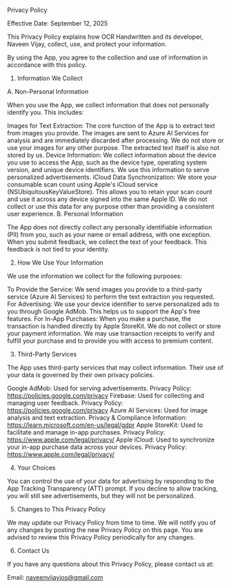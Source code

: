 Privacy Policy

Effective Date: September 12, 2025

This Privacy Policy explains how OCR Handwritten and its developer, Naveen Vijay, collect, use, and protect your information.

By using the App, you agree to the collection and use of information in accordance with this policy.

1. Information We Collect

A. Non-Personal Information

When you use the App, we collect information that does not personally identify you. This includes:

Images for Text Extraction: The core function of the App is to extract text from images you provide. The images are sent to Azure AI Services for analysis and are immediately discarded after processing. We do not store or use your images for any other purpose. The extracted text itself is also not stored by us.
Device Information: We collect information about the device you use to access the App, such as the device type, operating system version, and unique device identifiers. We use this information to serve personalized advertisements.
iCloud Data Synchronization: We store your consumable scan count using Apple's iCloud service (NSUbiquitousKeyValueStore). This allows you to retain your scan count and use it across any device signed into the same Apple ID. We do not collect or use this data for any purpose other than providing a consistent user experience.
B. Personal Information

The App does not directly collect any personally identifiable information (PII) from you, such as your name or email address, with one exception. When you submit feedback, we collect the text of your feedback. This feedback is not tied to your identity.

2. How We Use Your Information

We use the information we collect for the following purposes:

To Provide the Service: We send images you provide to a third-party service (Azure AI Services) to perform the text extraction you requested.
For Advertising: We use your device identifier to serve personalized ads to you through Google AdMob. This helps us to support the App's free features.
For In-App Purchases: When you make a purchase, the transaction is handled directly by Apple StoreKit. We do not collect or store your payment information. We may use transaction receipts to verify and fulfill your purchase and to provide you with access to premium content.

3. Third-Party Services

The App uses third-party services that may collect information. Their use of your data is governed by their own privacy policies.

Google AdMob: Used for serving advertisements.
Privacy Policy: https://policies.google.com/privacy
Firebase: Used for collecting and managing user feedback.
Privacy Policy: https://policies.google.com/privacy
Azure AI Services: Used for image analysis and text extraction.
Privacy & Compliance Information: https://learn.microsoft.com/en-us/legal/gdpr
Apple StoreKit: Used to facilitate and manage in-app purchases.
Privacy Policy: https://www.apple.com/legal/privacy/
Apple iCloud: Used to synchronize your in-app purchase data across your devices.
Privacy Policy: https://www.apple.com/legal/privacy/

4. Your Choices

You can control the use of your data for advertising by responding to the App Tracking Transparency (ATT) prompt. If you decline to allow tracking, you will still see advertisements, but they will not be personalized.

5. Changes to This Privacy Policy

We may update our Privacy Policy from time to time. We will notify you of any changes by posting the new Privacy Policy on this page. You are advised to review this Privacy Policy periodically for any changes.

6. Contact Us

If you have any questions about this Privacy Policy, please contact us at:

Email: naveenvijayios@gmail.com
